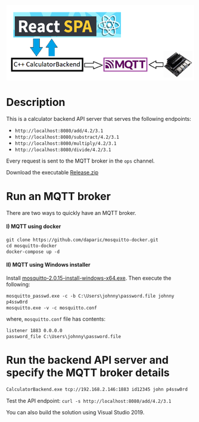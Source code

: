 ![Alt text](diagram.png?raw=true "diagram")

# Description
This is a calculator backend API server that serves the following endpoints:
- `http://localhost:8080/add/4.2/3.1`
- `http://localhost:8080/substract/4.2/3.1`
- `http://localhost:8080/multiply/4.2/3.1`
- `http://localhost:8080/divide/4.2/3.1`

Every request is sent to the MQTT broker in the `ops` channel. 

Download the executable [Release.zip](https://github.com/daparic/CalculatorBackend/releases/download/0.0.1/Release.zip) 

# Run an MQTT broker
There are two ways to quickly have an MQTT broker.
#### I) MQTT using docker
```
git clone https://github.com/daparic/mosquitto-docker.git
cd mosquitto-docker
docker-compose up -d
```

#### II) MQTT using Windows installer
Install [mosquitto-2.0.15-install-windows-x64.exe](https://mosquitto.org/files/binary/win64/mosquitto-2.0.15-install-windows-x64.exe). Then 
execute the following:
```
mosquitto_passwd.exe -c -b C:\Users\johnny\password.file johnny p4ssw0rd
mosquitto.exe -v -c mosquitto.conf
```

where, `mosquitto.conf` file has contents:
```
listener 1883 0.0.0.0
password_file C:\Users\johnny\password.file
```

# Run the backend API server and specify the MQTT broker details
```bash
CalculatorBackend.exe tcp://192.168.2.146:1883 id12345 john p4ssw0rd
```

Test the API endpoint: `curl -s http://localhost:8080/add/4.2/3.1`

You can also build the solution using Visual Studio 2019. 
